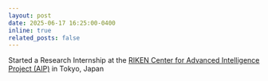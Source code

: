 ```yaml
---
layout: post
date: 2025-06-17 16:25:00-0400
inline: true
related_posts: false
---
```


Started a Research Internship at the [RIKEN Center for Advanced Intelligence Project (AIP)](https://www.riken.jp/en/research/labs/aip/) in Tokyo, Japan
